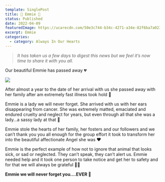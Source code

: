 ```yaml
---
template: SinglePost
title: 🌈 Emmie 🌈
status: Published
date: 2022-04-09
featuredImage: https://ucarecdn.com/50e3c744-b34c-4271-a34e-82f6ba7a0233/
excerpt: Emmie
categories:
  - category: Always In Our Hearts
---
```

> *It has taken us a few days to digest this news but we feel it’s now time to share it with you all.* 

Our beautiful Emmie has passed away 💔

![](https://ucarecdn.com/fe111a31-8dc5-4a26-a160-77c3c0a6b86a/)

After almost a year to the date of her arrival with us she passed away with her family after am extremely fast illness took hold 🥺

Emmie is a lady we will never forget. She arrived with us with her ears disappearing from cancer. She was extremely matted, emaciated and endured cruelty and neglect for years, but even through all that she was a lady…a sassy lady at that 👑 

Emmie stole the hearts of her family, her fosters and our followers and we can’t thank you you all enough for the group effort it took to transform her into the beautiful affectionate Angel she was ❤️

Emmie is the perfect example of how not to ignore that animal that looks sick, or sad or neglected. They can’t speak, they can’t alert us. Emmie needed help and it took one person to take notice and get her to safety and for that we will always be grateful 🙏🏻

**Emmie we will never forget you….EVER 👑**